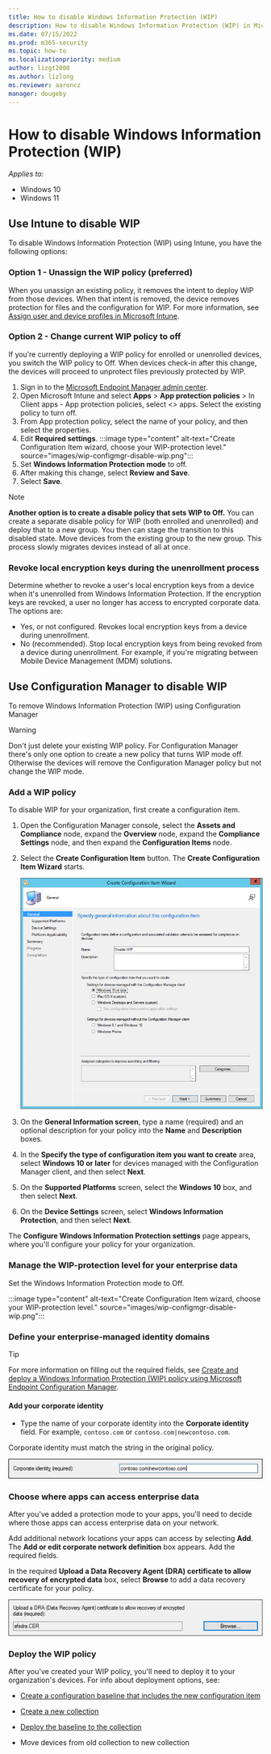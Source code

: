 ```yaml
---
title: How to disable Windows Information Protection (WIP)
description: How to disable Windows Information Protection (WIP) in Microsoft Intune or Configuration Manager.
ms.date: 07/15/2022
ms.prod: m365-security
ms.topic: how-to
ms.localizationpriority: medium
author: lizgt2000
ms.author: lizlong
ms.reviewer: aaroncz
manager: dougeby
---
```


# How to disable Windows Information Protection (WIP)

_Applies to:_

- Windows 10
- Windows 11
## Use Intune to disable WIP

To disable Windows Information Protection (WIP) using Intune, you have the following options:

### Option 1 - Unassign the WIP policy (preferred)

When you unassign an existing policy, it removes the intent to deploy WIP from those devices. When that intent is removed, the device removes protection for files and the configuration for WIP. For more information, see [Assign user and device profiles in Microsoft Intune](/mem/intune/configuration/device-profile-assign).
### Option 2 - Change current WIP policy to off

If you’re currently deploying a WIP policy for enrolled or unenrolled devices, you switch the WIP policy to Off. When devices check-in after this change, the devices will proceed to unprotect files previously protected by WIP.

1. Sign in to the [Microsoft Endpoint Manager admin center](https://endpoint.microsoft.com).
1. Open Microsoft Intune and select **Apps** > **App protection policies** > 
In Client apps - App protection policies, select <> apps. Select the existing policy to turn off.
1. From App protection policy, select the name of your policy, and then select the properties.
1. Edit **Required settings**.
:::image type="content" alt-text="Create Configuration Item wizard, choose your WIP-protection level." source="images/wip-configmgr-disable-wip.png":::
1. Set **Windows Information Protection mode** to off.
1. After making this change, select **Review and Save**.
1. Select **Save**.

> [!Note]
> **Another option is to create a disable policy that sets WIP to Off.**
> You can create a separate disable policy for WIP (both enrolled and unenrolled) and deploy that to a new group. You then can stage the transition to this disabled state. Move devices from the existing group to the new group. This process slowly migrates devices instead of all at once.

### Revoke local encryption keys during the unenrollment process

Determine whether to revoke a user's local encryption keys from a device when it's unenrolled from Windows Information Protection. If the encryption keys are revoked, a user no longer has access to encrypted corporate data. The options are:

- Yes, or not configured. Revokes local encryption keys from a device during unenrollment.
- No (recommended). Stop local encryption keys from being revoked from a device during unenrollment. For example, if you're migrating between Mobile Device Management (MDM) solutions.

## Use Configuration Manager to disable WIP

To remove Windows Information Protection (WIP) using Configuration Manager

>[!WARNING]
>Don't just delete your existing WIP policy. For Configuration Manager there's only one option to create a new policy that turns WIP mode off. Otherwise the devices will remove the Configuration Manager policy but not change the WIP mode.

### Add a WIP policy
To disable WIP for your organization, first create a configuration item.

1.  Open the Configuration Manager console, select the **Assets and Compliance** node, expand the **Overview** node, expand the **Compliance Settings** node, and then expand the **Configuration Items** node.

2.  Select the **Create Configuration Item** button.
    The **Create Configuration Item Wizard** starts.

    ![Create Configuration Item wizard, define the configuration item and choose the configuration type.](images/wip-configmgr-generalscreen-off.png)

3.  On the **General Information screen**, type a name (required) and an optional description for your policy into the **Name** and **Description** boxes.

4.  In the **Specify the type of configuration item you want to create** area, select **Windows 10 or later** for devices managed with the Configuration Manager client, and then select **Next**.

5.  On the **Supported Platforms** screen, select the **Windows 10** box, and then select **Next**.

6.  On the **Device Settings** screen, select **Windows Information Protection**, and then select **Next**.

The **Configure Windows Information Protection settings** page appears, where you'll configure your policy for your organization.

### Manage the WIP-protection level for your enterprise data

Set the Windows Information Protection mode to Off.

:::image type="content" alt-text="Create Configuration Item wizard, choose your WIP-protection level." source="images/wip-configmgr-disable-wip.png":::


### Define your enterprise-managed identity domains

 > [!TIP]
   > For more information on filling out the required fields, see [Create and deploy a Windows Information Protection (WIP) policy using Microsoft Endpoint Configuration Manager](/windows/security/information-protection/windows-information-protection/create-wip-policy-using-configmgr).

#### Add your corporate identity

- Type the name of your corporate identity into the **Corporate identity** field. For example, `contoso.com` or `contoso.com|newcontoso.com`.

Corporate identity must match the string in the original policy.

![Create Configuration Item wizard, Add the primary Internet domain for your enterprise identity.](images/wip-configmgr-corp-identity.png)

### Choose where apps can access enterprise data
After you've added a protection mode to your apps, you'll need to decide where those apps can access enterprise data on your network.

Add additional network locations your apps can access by selecting **Add**.
The **Add or edit corporate network definition** box appears. Add the required fields.

In the required **Upload a Data Recovery Agent (DRA) certificate to allow recovery of encrypted data** box, select **Browse** to add a data recovery certificate for your policy.

   ![Create Configuration Item wizard, Add a data recovery agent (DRA) certificate.](images/wip-configmgr-dra.png)

### Deploy the WIP policy
After you've created your WIP policy, you'll need to deploy it to your organization's devices. For info about deployment options, see:

-   [Create a configuration baseline that includes the new configuration item](/mem/configmgr/compliance/deploy-use/create-configuration-baselines)

-   [Create a new collection](/mem/configmgr/core/clients/manage/collections/create-collections)

-   [Deploy the baseline to the collection](/mem/configmgr/compliance/deploy-use/deploy-configuration-baselines)

-   Move devices from old collection to new collection